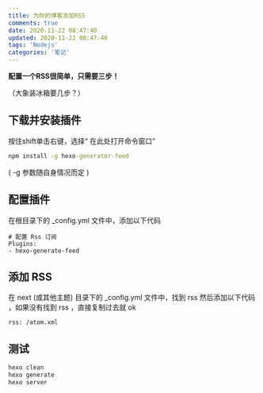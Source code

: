 ```yaml
---
title: 为你的博客添加RSS
comments: true
date: 2020-11-22 08:47:40
updated: 2020-11-22 08:47:40
tags: 'Nodejs'
categories: '笔记'
---
```


**配置一个RSS很简单，只需要三步！**

（大象装冰箱要几步？）



## 下载并安装插件

按住shift单击右键，选择“ 在此处打开命令窗口”

```cmd
npm install -g hexo-generator-feed
```

( -g 参数随自身情况而定 )

## 配置插件

  在根目录下的 _config.yml 文件中，添加以下代码 

```config
# 配置 Rss 订阅
Plugins: 
- hexo-generate-feed
```

## 添加 RSS

 在 next (或其他主题) 目录下的 _config.yml 文件中，找到 rss 然后添加以下代码 ，如果没有找到 rss ，直接复制过去就 ok 

```config
rss: /atom.xml
```

## 测试

```cmd
hexo clean
hexo generate
hexo server
```

